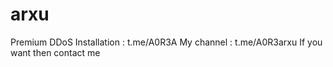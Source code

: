 # arxu
Premium DDoS
Installation : t.me/A0R3A
My channel : t.me/A0R3arxu
If you want then contact me
